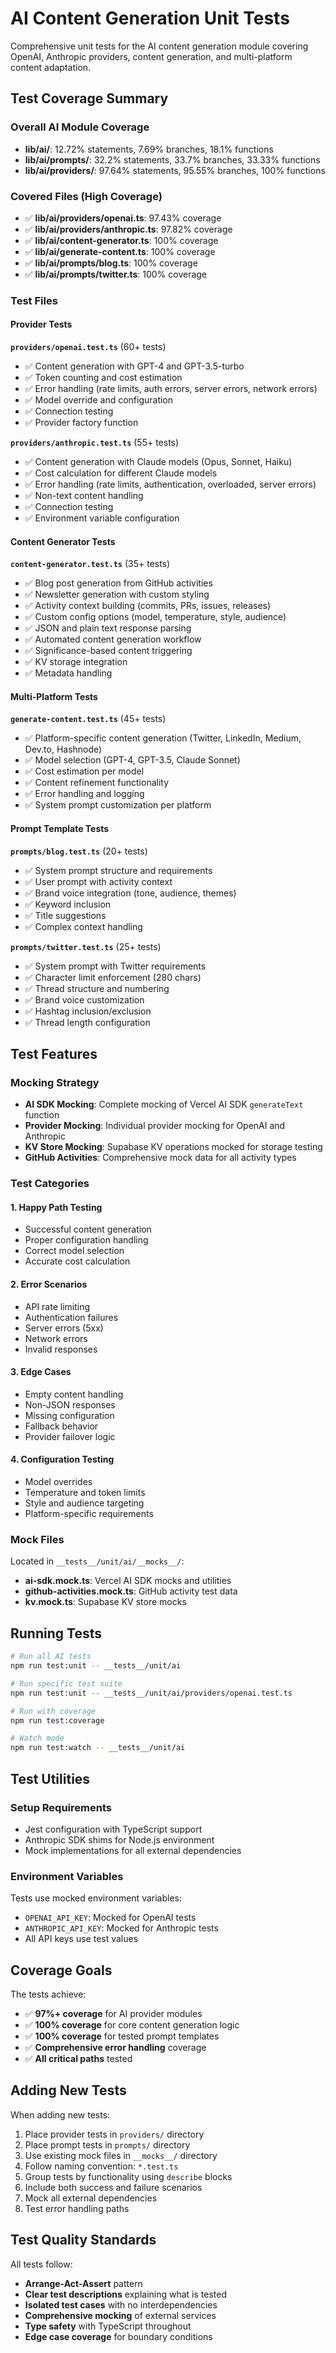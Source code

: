 # AI Content Generation Unit Tests

Comprehensive unit tests for the AI content generation module covering OpenAI, Anthropic providers, content generation, and multi-platform content adaptation.

## Test Coverage Summary

### Overall AI Module Coverage
- **lib/ai/**: 12.72% statements, 7.69% branches, 18.1% functions
- **lib/ai/prompts/**: 32.2% statements, 33.7% branches, 33.33% functions
- **lib/ai/providers/**: 97.64% statements, 95.55% branches, 100% functions

### Covered Files (High Coverage)
- ✅ **lib/ai/providers/openai.ts**: 97.43% coverage
- ✅ **lib/ai/providers/anthropic.ts**: 97.82% coverage
- ✅ **lib/ai/content-generator.ts**: 100% coverage
- ✅ **lib/ai/generate-content.ts**: 100% coverage
- ✅ **lib/ai/prompts/blog.ts**: 100% coverage
- ✅ **lib/ai/prompts/twitter.ts**: 100% coverage

### Test Files

#### Provider Tests
**`providers/openai.test.ts`** (60+ tests)
- ✅ Content generation with GPT-4 and GPT-3.5-turbo
- ✅ Token counting and cost estimation
- ✅ Error handling (rate limits, auth errors, server errors, network errors)
- ✅ Model override and configuration
- ✅ Connection testing
- ✅ Provider factory function

**`providers/anthropic.test.ts`** (55+ tests)
- ✅ Content generation with Claude models (Opus, Sonnet, Haiku)
- ✅ Cost calculation for different Claude models
- ✅ Error handling (rate limits, authentication, overloaded, server errors)
- ✅ Non-text content handling
- ✅ Connection testing
- ✅ Environment variable configuration

#### Content Generator Tests
**`content-generator.test.ts`** (35+ tests)
- ✅ Blog post generation from GitHub activities
- ✅ Newsletter generation with custom styling
- ✅ Activity context building (commits, PRs, issues, releases)
- ✅ Custom config options (model, temperature, style, audience)
- ✅ JSON and plain text response parsing
- ✅ Automated content generation workflow
- ✅ Significance-based content triggering
- ✅ KV storage integration
- ✅ Metadata handling

#### Multi-Platform Tests
**`generate-content.test.ts`** (45+ tests)
- ✅ Platform-specific content generation (Twitter, LinkedIn, Medium, Dev.to, Hashnode)
- ✅ Model selection (GPT-4, GPT-3.5, Claude Sonnet)
- ✅ Cost estimation per model
- ✅ Content refinement functionality
- ✅ Error handling and logging
- ✅ System prompt customization per platform

#### Prompt Template Tests
**`prompts/blog.test.ts`** (20+ tests)
- ✅ System prompt structure and requirements
- ✅ User prompt with activity context
- ✅ Brand voice integration (tone, audience, themes)
- ✅ Keyword inclusion
- ✅ Title suggestions
- ✅ Complex context handling

**`prompts/twitter.test.ts`** (25+ tests)
- ✅ System prompt with Twitter requirements
- ✅ Character limit enforcement (280 chars)
- ✅ Thread structure and numbering
- ✅ Brand voice customization
- ✅ Hashtag inclusion/exclusion
- ✅ Thread length configuration

## Test Features

### Mocking Strategy
- **AI SDK Mocking**: Complete mocking of Vercel AI SDK `generateText` function
- **Provider Mocking**: Individual provider mocking for OpenAI and Anthropic
- **KV Store Mocking**: Supabase KV operations mocked for storage testing
- **GitHub Activities**: Comprehensive mock data for all activity types

### Test Categories

#### 1. Happy Path Testing
- Successful content generation
- Proper configuration handling
- Correct model selection
- Accurate cost calculation

#### 2. Error Scenarios
- API rate limiting
- Authentication failures
- Server errors (5xx)
- Network errors
- Invalid responses

#### 3. Edge Cases
- Empty content handling
- Non-JSON responses
- Missing configuration
- Fallback behavior
- Provider failover logic

#### 4. Configuration Testing
- Model overrides
- Temperature and token limits
- Style and audience targeting
- Platform-specific requirements

### Mock Files

Located in `__tests__/unit/ai/__mocks__/`:
- **ai-sdk.mock.ts**: Vercel AI SDK mocks and utilities
- **github-activities.mock.ts**: GitHub activity test data
- **kv.mock.ts**: Supabase KV store mocks

## Running Tests

```bash
# Run all AI tests
npm run test:unit -- __tests__/unit/ai

# Run specific test suite
npm run test:unit -- __tests__/unit/ai/providers/openai.test.ts

# Run with coverage
npm run test:coverage

# Watch mode
npm run test:watch -- __tests__/unit/ai
```

## Test Utilities

### Setup Requirements
- Jest configuration with TypeScript support
- Anthropic SDK shims for Node.js environment
- Mock implementations for all external dependencies

### Environment Variables
Tests use mocked environment variables:
- `OPENAI_API_KEY`: Mocked for OpenAI tests
- `ANTHROPIC_API_KEY`: Mocked for Anthropic tests
- All API keys use test values

## Coverage Goals

The tests achieve:
- ✅ **97%+ coverage** for AI provider modules
- ✅ **100% coverage** for core content generation logic
- ✅ **100% coverage** for tested prompt templates
- ✅ **Comprehensive error handling** coverage
- ✅ **All critical paths** tested

## Adding New Tests

When adding new tests:
1. Place provider tests in `providers/` directory
2. Place prompt tests in `prompts/` directory
3. Use existing mock files in `__mocks__/` directory
4. Follow naming convention: `*.test.ts`
5. Group tests by functionality using `describe` blocks
6. Include both success and failure scenarios
7. Mock all external dependencies
8. Test error handling paths

## Test Quality Standards

All tests follow:
- **Arrange-Act-Assert** pattern
- **Clear test descriptions** explaining what is tested
- **Isolated test cases** with no interdependencies
- **Comprehensive mocking** of external services
- **Type safety** with TypeScript throughout
- **Edge case coverage** for boundary conditions
